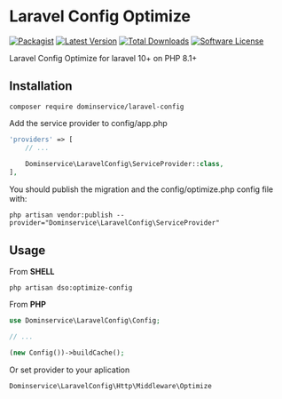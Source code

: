 # Laravel Config Optimize

[![Packagist](https://img.shields.io/packagist/v/dominservice/laravel-config.svg)]()
[![Latest Version](https://img.shields.io/github/release/dominservice/laravel-config.svg?style=flat-square)](https://github.com/dominservice/laravel-config/releases)
[![Total Downloads](https://img.shields.io/packagist/dt/dominservice/laravel-config.svg?style=flat-square)](https://packagist.org/packages/dominservice/laravel-config)
[![Software License](https://img.shields.io/badge/license-MIT-brightgreen.svg?style=flat-square)](LICENSE)

Laravel Config Optimize for laravel 10+ on PHP 8.1+

## Installation

```shell
composer require dominservice/laravel-config
```

Add the service provider to config/app.php

```php
'providers' => [
    // ...
    
    Dominservice\LaravelConfig\ServiceProvider::class,
],

```


You should publish the migration and the config/optimize.php config file with:

```shell
php artisan vendor:publish --provider="Dominservice\LaravelConfig\ServiceProvider"
```


## Usage

From __SHELL__

```shell
php artisan dso:optimize-config
```

From __PHP__

```php
use Dominservice\LaravelConfig\Config;

// ...

(new Config())->buildCache();
```

Or set provider to your aplication
```php
Dominservice\LaravelConfig\Http\Middleware\Optimize
```
